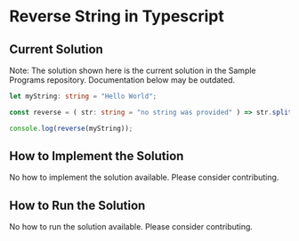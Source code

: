 # Reverse String in Typescript

## Current Solution

Note: The solution shown here is the current solution in the Sample Programs repository. Documentation below may be outdated.

```Typescript
let myString: string = "Hello World";

const reverse = ( str: string = "no string was provided" ) => str.split("").reverse().join("");

console.log(reverse(myString));

```

## How to Implement the Solution

No how to implement the solution available. Please consider contributing.

## How to Run the Solution

No how to run the solution available. Please consider contributing.